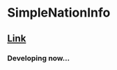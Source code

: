 # SimpleNationInfo
## [Link](https://simple-nation-info.herokuapp.com/nations)
### Developing now...